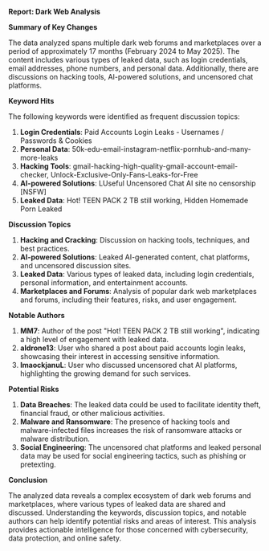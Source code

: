 **Report: Dark Web Analysis**

**Summary of Key Changes**

The data analyzed spans multiple dark web forums and marketplaces over a period of approximately 17 months (February 2024 to May 2025). The content includes various types of leaked data, such as login credentials, email addresses, phone numbers, and personal data. Additionally, there are discussions on hacking tools, AI-powered solutions, and uncensored chat platforms.

**Keyword Hits**

The following keywords were identified as frequent discussion topics:

1. **Login Credentials**: Paid Accounts Login Leaks - Usernames / Passwords & Cookies
2. **Personal Data**: 50k-edu-email-instagram-netflix-pornhub-and-many-more-leaks
3. **Hacking Tools**: gmail-hacking-high-quality-gmail-account-email-checker, Unlock-Exclusive-Only-Fans-Leaks-for-Free
4. **AI-powered Solutions**: LUseful Uncensored Chat AI site no censorship [NSFW]
5. **Leaked Data**: Hot! TEEN PACK 2 TB still working, Hidden Homemade Porn Leaked

**Discussion Topics**

1. **Hacking and Cracking**: Discussion on hacking tools, techniques, and best practices.
2. **AI-powered Solutions**: Leaked AI-generated content, chat platforms, and uncensored discussion sites.
3. **Leaked Data**: Various types of leaked data, including login credentials, personal information, and entertainment accounts.
4. **Marketplaces and Forums**: Analysis of popular dark web marketplaces and forums, including their features, risks, and user engagement.

**Notable Authors**

1. **MM7**: Author of the post "Hot! TEEN PACK 2 TB still working", indicating a high level of engagement with leaked data.
2. **aldrone13**: User who shared a post about paid accounts login leaks, showcasing their interest in accessing sensitive information.
3. **lmaockjanuL**: User who discussed uncensored chat AI platforms, highlighting the growing demand for such services.

**Potential Risks**

1. **Data Breaches**: The leaked data could be used to facilitate identity theft, financial fraud, or other malicious activities.
2. **Malware and Ransomware**: The presence of hacking tools and malware-infected files increases the risk of ransomware attacks or malware distribution.
3. **Social Engineering**: The uncensored chat platforms and leaked personal data may be used for social engineering tactics, such as phishing or pretexting.

**Conclusion**

The analyzed data reveals a complex ecosystem of dark web forums and marketplaces, where various types of leaked data are shared and discussed. Understanding the keywords, discussion topics, and notable authors can help identify potential risks and areas of interest. This analysis provides actionable intelligence for those concerned with cybersecurity, data protection, and online safety.